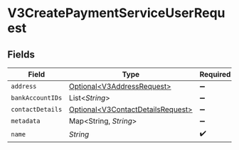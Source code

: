 # V3CreatePaymentServiceUserRequest


## Fields

| Field                                                                                | Type                                                                                 | Required                                                                             | Description                                                                          |
| ------------------------------------------------------------------------------------ | ------------------------------------------------------------------------------------ | ------------------------------------------------------------------------------------ | ------------------------------------------------------------------------------------ |
| `address`                                                                            | [Optional\<V3AddressRequest>](../../models/shared/V3AddressRequest.md)               | :heavy_minus_sign:                                                                   | N/A                                                                                  |
| `bankAccountIDs`                                                                     | List\<*String*>                                                                      | :heavy_minus_sign:                                                                   | N/A                                                                                  |
| `contactDetails`                                                                     | [Optional\<V3ContactDetailsRequest>](../../models/shared/V3ContactDetailsRequest.md) | :heavy_minus_sign:                                                                   | N/A                                                                                  |
| `metadata`                                                                           | Map\<String, *String*>                                                               | :heavy_minus_sign:                                                                   | N/A                                                                                  |
| `name`                                                                               | *String*                                                                             | :heavy_check_mark:                                                                   | N/A                                                                                  |